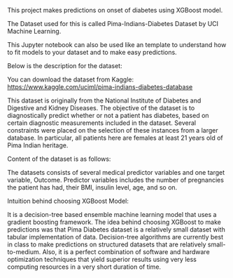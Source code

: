 This project makes predictions on onset of diabetes using XGBoost model.

The Dataset used for this is called Pima-Indians-Diabetes Dataset by UCI Machine Learning.

This Jupyter notebook can also be used like an template to understand how to fit models to your dataset and to make easy predictions.





Below is the description for the dataset:

You can download the dataset from Kaggle: https://www.kaggle.com/uciml/pima-indians-diabetes-database

This dataset is originally from the National Institute of Diabetes and Digestive and Kidney Diseases. The objective of the dataset is to diagnostically predict whether or not a patient has diabetes, based on certain diagnostic measurements included in the dataset. Several constraints were placed on the selection of these instances from a larger database. In particular, all patients here are females at least 21 years old of Pima Indian heritage.





Content of the dataset is as follows:

The datasets consists of several medical predictor variables and one target variable, Outcome. Predictor variables includes the number of pregnancies the patient has had, their BMI, insulin level, age, and so on.




Intuition behind choosing XGBoost Model:

It is a decision-tree based ensemble machine learning model that uses a gradient boosting framework. The idea behind choosing XGBoost to make predictions was that Pima Diabetes dataset is a relatively small dataset with tabular implementation of data. Decision-tree algorithms are currently best in class to make predictions on structured datasets that are relatively small-to-medium. Also, it is a perfect combination of software and hardware optimization techniques that yield superior results using very less computing resources in a very short duration of time.
